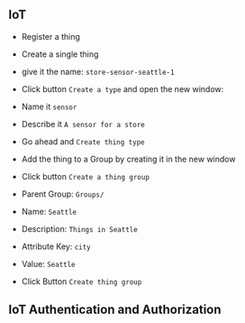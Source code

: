 ## IoT

- Register a thing
- Create a single thing
- give it the name: `store-sensor-seattle-1`

- Click button `Create a type` and open the new window:
- Name it `sensor`
- Describe it `A sensor for a store`
- Go ahead and `Create thing type`

- Add the thing to a Group by creating it in the new window
- Click button `Create a thing group`
- Parent Group: `Groups/`
- Name: `Seattle`
- Description: `Things in Seattle`
- Attribute Key: `city`
- Value: `Seattle`
- Click Button `Create thing group`

## IoT Authentication and Authorization
